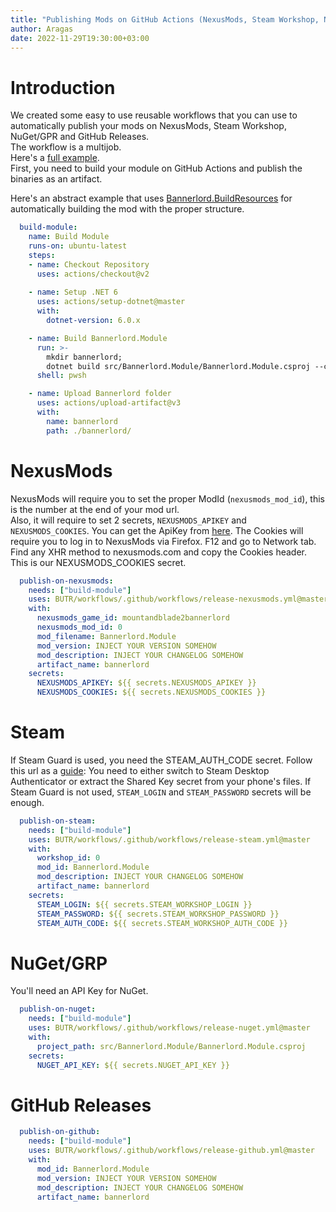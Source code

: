 ```yaml
---
title: "Publishing Mods on GitHub Actions (NexusMods, Steam Workshop, NuGet)"
author: Aragas
date: 2022-11-29T19:30:00+03:00
---
```


# Introduction
We created some easy to use reusable workflows that you can use to automatically publish your mods on NexusMods, Steam Workshop, NuGet/GPR and GitHub Releases.  
The workflow is a multijob.  
Here's a [full example](https://github.com/BUTR/Bannerlord.UIExtenderEx/blob/9a6f063ec9f8924feb51294ff0056501efc863c5/.github/workflows/publish.yml).  
First, you need to build your module on GitHub Actions and publish the binaries as an artifact.  

Here's an abstract example that uses [Bannerlord.BuildResources](https://github.com/BUTR/Bannerlord.BuildResources)
for automatically building the mod with the proper structure.
```yml
  build-module:
    name: Build Module
    runs-on: ubuntu-latest
    steps:
    - name: Checkout Repository
      uses: actions/checkout@v2
        
    - name: Setup .NET 6
      uses: actions/setup-dotnet@master
      with:
        dotnet-version: 6.0.x

    - name: Build Bannerlord.Module
      run: >-
        mkdir bannerlord;
        dotnet build src/Bannerlord.Module/Bannerlord.Module.csproj --configuration Release -p:GameFolder="$PWD/bannerlord";
      shell: pwsh

    - name: Upload Bannerlord folder
      uses: actions/upload-artifact@v3
      with:
        name: bannerlord
        path: ./bannerlord/
```

# NexusMods
NexusMods will require you to set the proper ModId (`nexusmods_mod_id`), this is the number at the end of your mod url.  
Also, it will require to set 2 secrets, `NEXUSMODS_APIKEY` and `NEXUSMODS_COOKIES`.
You can get the ApiKey from [here](https://www.nexusmods.com/users/myaccount?tab=api). The Cookies will require you to log in to NexusMods via Firefox.
F12 and go to Network tab. Find any XHR method to nexusmods.com and copy the Cookies header. This is our NEXUSMODS_COOKIES secret.
```yml
  publish-on-nexusmods:
    needs: ["build-module"]
    uses: BUTR/workflows/.github/workflows/release-nexusmods.yml@master
    with:
      nexusmods_game_id: mountandblade2bannerlord
      nexusmods_mod_id: 0
      mod_filename: Bannerlord.Module
      mod_version: INJECT YOUR VERSION SOMEHOW
      mod_description: INJECT YOUR CHANGELOG SOMEHOW
      artifact_name: bannerlord
    secrets:
      NEXUSMODS_APIKEY: ${{ secrets.NEXUSMODS_APIKEY }}
      NEXUSMODS_COOKIES: ${{ secrets.NEXUSMODS_COOKIES }}
```

# Steam
If Steam Guard is used, you need the STEAM_AUTH_CODE secret. Follow this url as a [guide](https://github.com/SteamTimeIdler/stidler/wiki/Getting-your-%27shared_secret%27-code-for-use-with-Auto-Restarter-on-Mobile-Authentication#getting-shared-secret-from-ios-windows):
You need to either switch to Steam Desktop Authenticator or extract the Shared Key secret from your phone's files.
If Steam Guard is not used, `STEAM_LOGIN` and `STEAM_PASSWORD` secrets will be enough.

```yml
  publish-on-steam:
    needs: ["build-module"]
    uses: BUTR/workflows/.github/workflows/release-steam.yml@master
    with:
      workshop_id: 0
      mod_id: Bannerlord.Module
      mod_description: INJECT YOUR CHANGELOG SOMEHOW
      artifact_name: bannerlord
    secrets:
      STEAM_LOGIN: ${{ secrets.STEAM_WORKSHOP_LOGIN }}
      STEAM_PASSWORD: ${{ secrets.STEAM_WORKSHOP_PASSWORD }}
      STEAM_AUTH_CODE: ${{ secrets.STEAM_WORKSHOP_AUTH_CODE }}
```

# NuGet/GRP
You'll need an API Key for NuGet.
```yml
  publish-on-nuget:
    needs: ["build-module"]
    uses: BUTR/workflows/.github/workflows/release-nuget.yml@master
    with:
      project_path: src/Bannerlord.Module/Bannerlord.Module.csproj
    secrets:
      NUGET_API_KEY: ${{ secrets.NUGET_API_KEY }}
```


# GitHub Releases
```yml
  publish-on-github:
    needs: ["build-module"]
    uses: BUTR/workflows/.github/workflows/release-github.yml@master
    with:
      mod_id: Bannerlord.Module
      mod_version: INJECT YOUR VERSION SOMEHOW
      mod_description: INJECT YOUR CHANGELOG SOMEHOW
      artifact_name: bannerlord
```
